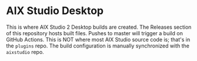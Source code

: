 # AIX Studio Desktop
This is where AIX Studio 2 Desktop builds are created. The Releases section of this repository hosts built files. Pushes to master will trigger a build on GitHub Actions. This is NOT where most AIX Studio source code is; that's in the `plugins` repo. The build configuration is manually synchronized with the `aixstudio` repo.